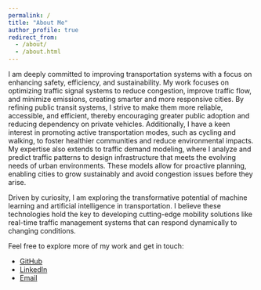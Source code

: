 ```yaml
---
permalink: /
title: "About Me"
author_profile: true
redirect_from: 
  - /about/
  - /about.html
---
```

I am deeply committed to improving transportation systems with a focus on enhancing safety, efficiency, and sustainability. My work focuses on optimizing traffic signal systems to reduce congestion, improve traffic flow, and minimize emissions, creating smarter and more responsive cities. By refining public transit systems, I strive to make them more reliable, accessible, and efficient, thereby encouraging greater public adoption and reducing dependency on private vehicles. Additionally, I have a keen interest in promoting active transportation modes, such as cycling and walking, to foster healthier communities and reduce environmental impacts. My expertise also extends to traffic demand modeling, where I analyze and predict traffic patterns to design infrastructure that meets the evolving needs of urban environments. These models allow for proactive planning, enabling cities to grow sustainably and avoid congestion issues before they arise.

Driven by curiosity, I am exploring the transformative potential of machine learning and artificial intelligence in transportation. I believe these technologies hold the key to developing cutting-edge mobility solutions like real-time traffic management systems that can respond dynamically to changing conditions.

Feel free to explore more of my work and get in touch:
- [GitHub](https://github.com/natdave)
- [LinkedIn](http://www.linkedin.com/in/natdave/)
- [Email](mailto:natdave545@gmail.com)
